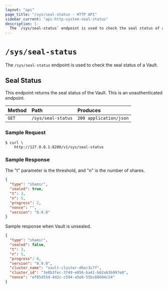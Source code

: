 ```yaml
---
layout: "api"
page_title: "/sys/seal-status - HTTP API"
sidebar_current: "api-http-system-seal-status"
description: |-
  The `/sys/seal-status` endpoint is used to check the seal status of a Vault.
---
```


# `/sys/seal-status`

The `/sys/seal-status` endpoint is used to check the seal status of a Vault.

## Seal Status

This endpoint returns the seal status of the Vault. This is an unauthenticated
endpoint.

| Method   | Path                         | Produces               |
| :------- | :--------------------------- | :--------------------- |
| `GET`    | `/sys/seal-status`           | `200 application/json` |

### Sample Request

```
$ curl \
    http://127.0.0.1:8200/v1/sys/seal-status
```

### Sample Response

The "t" parameter is the threshold, and "n" is the number of shares.

```json
{
  "type": "shamir",
  "sealed": true,
  "t": 3,
  "n": 5,
  "progress": 2,
  "nonce": "",
  "version": "0.9.0"
}
```

Sample response when Vault is unsealed.

```json
{
  "type": "shamir",
  "sealed": false,
  "t": 3,
  "n": 5,
  "progress": 0,
  "version": "0.9.0",
  "cluster_name": "vault-cluster-d6ec3c7f",
  "cluster_id": "3e8b3fec-3749-e056-ba41-b62a63b997e8",
  "nonce": "ef05d55d-4d2c-c594-a5e8-55bc88604c24"
}
```
